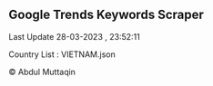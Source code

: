 

## Google Trends Keywords Scraper 
 
Last Update 28-03-2023 , 23:52:11

Country List :
VIETNAM.json



© Abdul Muttaqin 
